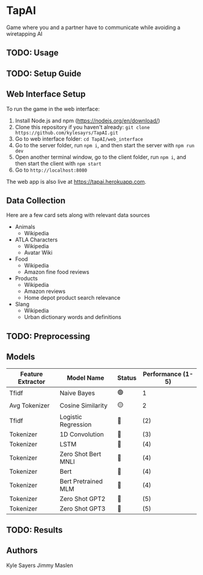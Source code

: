 # TapAI
Game where you and a partner have to communicate while avoiding a wiretapping AI

## TODO: Usage

## TODO: Setup Guide

## Web Interface Setup
To run the game in the web interface:
1. Install Node.js and npm (https://nodejs.org/en/download/)
2. Clone this repository if you haven't already: `git clone https://github.com/kylesayrs/TapAI.git`
3. Go to web interface folder: `cd TapAI/web_interface`
5. Go to the server folder, run `npm i`, and then start the server with `npm run dev`
6. Open another terminal window, go to the client folder, run `npm i`, and then start the client with `npm start`
7. Go to `http://localhost:8080`

The web app is also live at https://tapai.herokuapp.com.

## Data Collection
Here are a few card sets along with relevant data sources
* Animals
    * Wikipedia
* ATLA Characters
    * Wikipedia
    * Avatar Wiki
* Food
    * Wikipedia
    * Amazon fine food reviews
* Products
    * Wikipedia
    * Amazon reviews
    * Home depot product search relevance
* Slang
    * Wikipedia
    * Urban dictionary words and definitions

## TODO: Preprocessing

## Models
| Feature Extractor | Model Name | Status | Performance (1-5) |
| ----------------- | -----------| ------ | ----------------- |
| Tfidf         | Naive Bayes         |   🟢   |    1    |
| Avg Tokenizer | Cosine Similarity   |   🟡   |    2    |
| Tfidf         | Logistic Regression |   🔴   |   (2)   |
| Tokenizer     | 1D Convolution      |   🔴   |   (3)   |
| Tokenizer     | LSTM                |   🔴   |   (4)   |
| Tokenizer     | Zero Shot Bert MNLI |   🔴   |   (4)   |
| Tokenizer     | Bert                |   🔴   |   (4)   |
| Tokenizer     | Bert Pretrained MLM |   🔴   |   (4)   |
| Tokenizer     | Zero Shot GPT2      |   🔴   |   (5)   |
| Tokenizer     | Zero Shot GPT3      |   🔴   |   (5)   |

## TODO: Results

## Authors
Kyle Sayers
Jimmy Maslen
